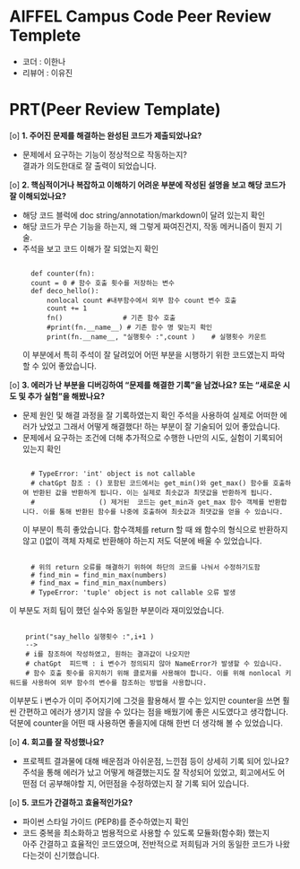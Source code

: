 # AIFFEL Campus Code Peer Review Templete
- 코더 : 이한나
- 리뷰어 : 이유진


# PRT(Peer Review Template)
[o]  **1. 주어진 문제를 해결하는 완성된 코드가 제출되었나요?**
- 문제에서 요구하는 기능이 정상적으로 작동하는지?</br>
  결과가 의도한대로 잘 출력이 되었습니다.
    
[o]  **2. 핵심적이거나 복잡하고 이해하기 어려운 부분에 작성된 설명을 보고 해당 코드가 잘 이해되었나요?**
- 해당 코드 블럭에 doc string/annotation/markdown이 달려 있는지 확인
- 해당 코드가 무슨 기능을 하는지, 왜 그렇게 짜여진건지, 작동 메커니즘이 뭔지 기술.
- 주석을 보고 코드 이해가 잘 되었는지 확인
  <pre><code>  
    def counter(fn):
    count = 0 # 함수 호출 횟수를 저장하는 변수
    def deco_hello():
        nonlocal count #내부함수에서 외부 함수 count 변수 호출
        count += 1
        fn()               # 기존 함수 호출
        #print(fn.__name__) # 기존 함수 명 맞는지 확인
        print(fn.__name__, "실행횟수 :",count )    # 실행횟수 카운트
  </code></pre>
  이 부분에서 특히 주석이 잘 달려있어 어떤 부분을 시행하기 위한 코드였는지 파악할 수 있어 좋았습니다.
        
[o]  **3. 에러가 난 부분을 디버깅하여 “문제를 해결한 기록”을 남겼나요? 또는 “새로운 시도 및 추가 실험”을 해봤나요?**
- 문제 원인 및 해결 과정을 잘 기록하였는지 확인
  주석을 사용하여 실제로 어떠한 에러가 났었고 그래서 어떻게 해결했다! 하는 부분이 잘 기술되어 있어 좋았습니다.
- 문제에서 요구하는 조건에 더해 추가적으로 수행한 나만의 시도, 실험이 기록되어 있는지 확인
  <pre><code>  
    # TypeError: 'int' object is not callable  
    # chatGpt 참조 : () 포함된 코드에서는 get_min()와 get_max() 함수를 호출하여 반환된 값을 반환하게 됩니다. 이는 실제로 최솟값과 최댓값을 반환하게 됩니다.  
    #                () 제거된  코드는 get_min과 get_max 함수 객체를 반환합니다. 이를 통해 반환된 함수를 나중에 호출하여 최솟값과 최댓값을 얻을 수 있습니다.</code></pre>
    이 부분이 특히 좋았습니다. 함수객체를 return 할 때 왜 함수의 형식으로 반환하지 않고 ()없이 객체 자체로 반환해야 하는지 저도 덕분에 배울 수 있었습니다.
  <pre><code>  
    # 위의 return 오류를 해결하기 위하여 하단의 코드를 나눠서 수정하기도함  
    # find_min = find_min_max(numbers)  
    # find_max = find_min_max(numbers)  
    # TypeError: 'tuple' object is not callable 오류 발생</code></pre>
이 부분도 저희 팀이 했던 실수와 동일한 부분이라 재미있었습니다.
  <pre><code>  
    print("say_hello 실행횟수 :",i+1 )
    -->   
    # i를 참조하여 작성하였고, 원하는 결과값이 나오지만  
    # chatGpt  피드백 : i 변수가 정의되지 않아 NameError가 발생할 수 있습니다.  
    # 함수 호출 횟수를 유지하기 위해 클로저를 사용해야 합니다. 이를 위해 nonlocal 키워드를 사용하여 외부 함수의 변수를 참조하는 방법을 사용합니다.</code></pre>
이부분도 i 변수가 이미 주어지기에 그것을 활용해서 짤 수는 있지만 counter을 쓰면 훨씬 간편하고 에러가 생기지 않을 수 있다는 점을 배웠기에 좋은 시도였다고 생각합니다. 덕분에 counter을 어떤 때 사용하면 좋을지에 대해 한번 더 생각해 볼 수 있었습니다.
        
[o]  **4. 회고를 잘 작성했나요?**
- 프로젝트 결과물에 대해 배운점과 아쉬운점, 느낀점 등이 상세히 기록 되어 있나요?
  주석을 통해 에러가 났고 어떻게 해결했는지도 잘 작성되어 있었고, 회고에서도 어떤점 더 공부해야할 지, 어떤점을 수정하였는지 잘 기록 되어 있습니다.
        
[o]  **5. 코드가 간결하고 효율적인가요?**
- 파이썬 스타일 가이드 (PEP8)를 준수하였는지 확인
- 코드 중복을 최소화하고 범용적으로 사용할 수 있도록 모듈화(함수화) 했는지</br>
  아주 간결하고 효율적인 코드였으며, 전반적으로 저희팀과 거의 동일한 코드가 나왔다는것이 신기했습니다.
